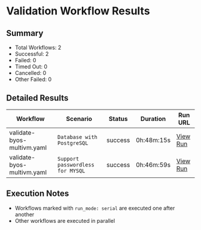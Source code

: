 # Validation Workflow Results

## Summary
- Total Workflows: 2
- Successful: 2
- Failed: 0
- Timed Out: 0
- Cancelled: 0
- Other Failed: 0

## Detailed Results

| Workflow | Scenario | Status | Duration | Run URL |
|----------|----------|---------|-----------|----------|
| validate-byos-multivm.yaml | `Database with PostgreSQL` | success | 0h:48m:15s | [View Run](https://github.com/azure-javaee/rhel-jboss-templates/actions/runs/16746111766) |
| validate-byos-multivm.yaml | `Support passwordless for MYSQL` | success | 0h:46m:59s | [View Run](https://github.com/azure-javaee/rhel-jboss-templates/actions/runs/16747217008) |


## Execution Notes
- Workflows marked with `run_mode: serial` are executed one after another
- Other workflows are executed in parallel
